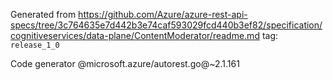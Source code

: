 Generated from https://github.com/Azure/azure-rest-api-specs/tree/3c764635e7d442b3e74caf593029fcd440b3ef82/specification/cognitiveservices/data-plane/ContentModerator/readme.md tag: `release_1_0`

Code generator @microsoft.azure/autorest.go@~2.1.161

